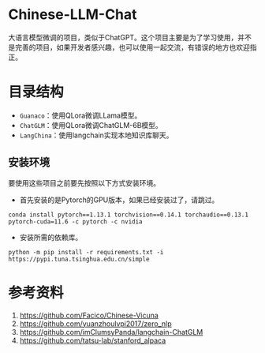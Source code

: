 # Chinese-LLM-Chat

大语言模型微调的项目，类似于ChatGPT。这个项目主要是为了学习使用，并不是完善的项目，如果开发者感兴趣，也可以使用一起交流，有错误的地方也欢迎指正。

# 目录结构

 - `Guanaco`：使用QLora微调LLama模型。
 - `ChatGLM`：使用QLora微调ChatGLM-6B模型。
 - `LangChina`：使用langchain实现本地知识库聊天。

## 安装环境

要使用这些项目之前要先按照以下方式安装环境。

- 首先安装的是Pytorch的GPU版本，如果已经安装过了，请跳过。

```shell
conda install pytorch==1.13.1 torchvision==0.14.1 torchaudio==0.13.1 pytorch-cuda=11.6 -c pytorch -c nvidia
```

- 安装所需的依赖库。

```shell
python -m pip install -r requirements.txt -i https://pypi.tuna.tsinghua.edu.cn/simple
```

# 参考资料

1. https://github.com/Facico/Chinese-Vicuna
2. https://github.com/yuanzhoulvpi2017/zero_nlp
3. https://github.com/imClumsyPanda/langchain-ChatGLM
4. https://github.com/tatsu-lab/stanford_alpaca